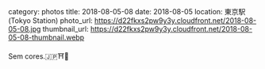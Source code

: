 category: photos 
title: 2018-08-05-08
date: 2018-08-05
location: 東京駅 (Tokyo Station)
photo_url: https://d22fkxs2pw9y3y.cloudfront.net/2018-08-05-08.jpg
thumbnail_url: https://d22fkxs2pw9y3y.cloudfront.net/2018-08-05-08-thumbnail.webp

Sem cores.🇯🇵⛩🎡   